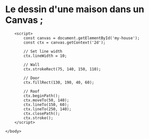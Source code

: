 
<html>
<!doctype html>
<html lang="fr">
	<head>
		<meta charset="utf-8">
		<title>Canvas API</title>
		<link rel="stylesheet" href="style.css">
        <script src="script.js"></script>
	</head>
	<body>
        <h1 id="html">Le dessin d'une maison dans un Canvas ;</h1>
		<canvas id="my-house" width="300" height="300"></canvas>
        
        <script>
            const canvas = document.getElementById('my-house');
            const ctx = canvas.getContext('2d');

            // Set line width
            ctx.lineWidth = 10;

            // Wall
            ctx.strokeRect(75, 140, 150, 110);

            // Door
            ctx.fillRect(130, 190, 40, 60);

            // Roof
            ctx.beginPath();
            ctx.moveTo(50, 140);
            ctx.lineTo(150, 60);
            ctx.lineTo(250, 140);
            ctx.closePath();
            ctx.stroke();
        </script>
        
	</body>	
</html>
